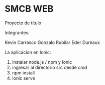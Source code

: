 # **SMCB WEB**

Proyecto de título

Integrantes:

Kevin Carrasco
Gonzalo Rubilar
Eder Dureaux

La aplicacion en Ionic:

1. Instalar node.js / npm y Ionic
2. ingresar al directorio src desde cmd
3. npm install
4. Ionic serve 
